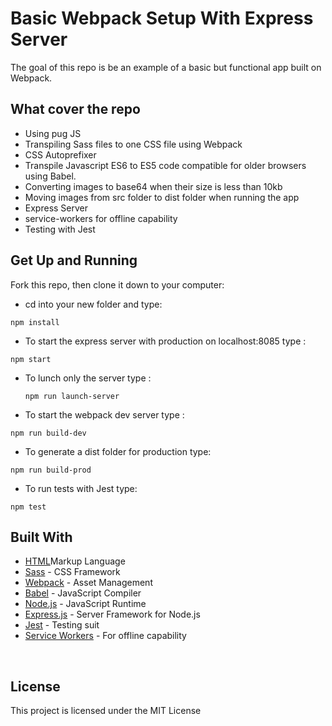 # Basic Webpack Setup With Express Server

The goal of this repo is be an example of a basic but functional app built on Webpack.

## What cover the repo

- Using pug JS
- Transpiling Sass files to one CSS file using Webpack
- CSS Autoprefixer
- Transpile Javascript ES6 to ES5 code compatible for older browsers using Babel.
- Converting images to base64 when their size is less than 10kb
- Moving images from src folder to dist folder when running the app
- Express Server
- service-workers for offline capability
- Testing with Jest

## Get Up and Running

Fork this repo, then clone it down to your computer:

- cd into your new folder and type:

```
npm install
```

- To start the express server with production on localhost:8085 type :

```
npm start
```

- To lunch only the server type :

  ```
  npm run launch-server
  ```

- To start the webpack dev server type :

```
npm run build-dev
```

- To generate a dist folder for production type:

```
npm run build-prod
```

- To run tests with Jest type:

```
npm test
```

## Built With

- [HTML]()Markup Language
- [Sass](https://sass-lang.com/documentation) - CSS Framework
- [Webpack](https://webpack.js.org/concepts/) - Asset Management
- [Babel](https://babeljs.io/) - JavaScript Compiler
- [Node.js](https://nodejs.org/en/) - JavaScript Runtime
- [Express.js](https://expressjs.com/) - Server Framework for Node.js
- [Jest](https://jestjs.io/) - Testing suit
- [Service Workers](https://developers.google.com/web/fundamentals/primers/service-workers) - For offline capability

​

## License

This project is licensed under the MIT License

